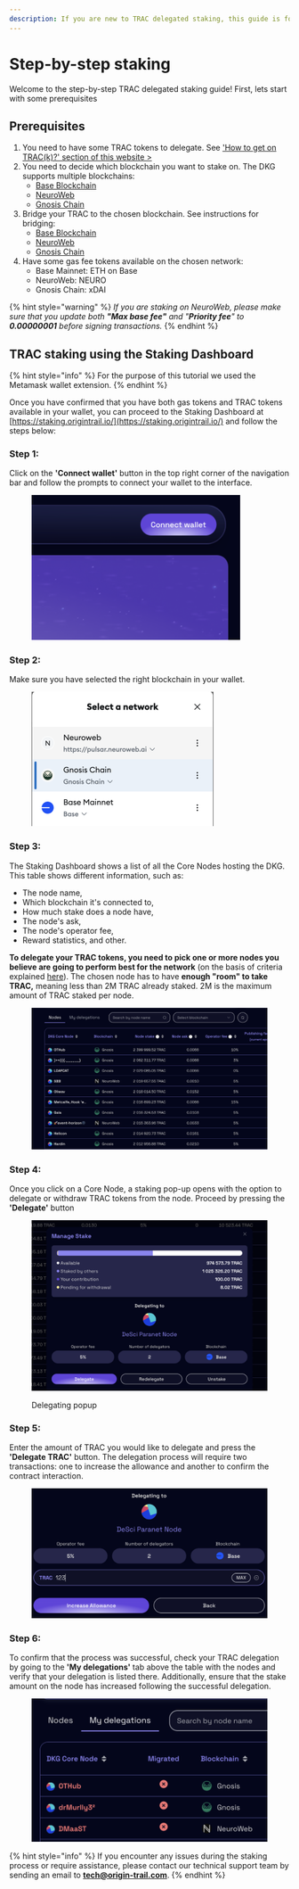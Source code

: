 ```yaml
---
description: If you are new to TRAC delegated staking, this guide is for you!
---
```


# Step-by-step staking

Welcome to the step-by-step TRAC delegated staking guide! First, lets start with some prerequisites

## Prerequisites

1. You need to have some TRAC tokens to delegate. See ['How to get on TRAC(k)?' section of this website >](https://origintrail.io/get-started/trac-token)&#x20;
2. You need to decide which blockchain you want to stake on. The DKG supports multiple blockchains:
   * [Base Blockchain](../../integrated-blockchains/base-blockchain/)
   * [NeuroWeb](../../integrated-blockchains/neuroweb.md)
   * [Gnosis Chain](../../integrated-blockchains/gnosis-chain/)
3. Bridge your TRAC to the chosen blockchain. See instructions for bridging:
   * [Base Blockchain](../../integrated-blockchains/base-blockchain/)
   * [NeuroWeb](../../integrated-blockchains/teleport-instructions-neuroweb.md)
   * [Gnosis Chain](../../integrated-blockchains/gnosis-chain/)
4. Have some gas fee tokens available on the chosen network:
   * Base Mainnet: ETH on Base
   * NeuroWeb: NEURO
   * Gnosis Chain: xDAI

{% hint style="warning" %}
_If you are staking on NeuroWeb, please make sure that you update both **"Max base fee"** and "**Priority fee**" to **0.00000001** before signing transactions._
{% endhint %}

## **TRAC staking using the Staking Dashboard**

{% hint style="info" %}
For the purpose of this tutorial we used the Metamask wallet extension.
{% endhint %}

Once you have confirmed that you have both gas tokens and TRAC tokens available in your wallet, you can proceed to the Staking Dashboard at [https://staking.origintrail.io/](https://staking.origintrail.io/) and follow the steps below:

### **Step 1:**&#x20;

Click on the **'Connect wallet'** button in the top right corner of the navigation bar and follow the prompts to connect your wallet to the interface.

<figure><img src="../../.gitbook/assets/Screenshot 2024-12-27 at 15.24.48.png" alt="" width="375"><figcaption></figcaption></figure>

### **Step 2:**&#x20;

Make sure you have selected the right blockchain in your wallet.&#x20;

<figure><img src="../../.gitbook/assets/Screenshot 2024-12-27 at 15.25.21.png" alt="" width="327"><figcaption></figcaption></figure>

### **Step 3:**&#x20;

The Staking Dashboard shows a list of all the Core Nodes hosting the DKG. This table shows different information, such as:

* The node name,&#x20;
* Which blockchain it's connected to,&#x20;
* How much stake does a node have,&#x20;
* The node's ask,&#x20;
* The node's operator fee,&#x20;
* Reward statistics, and other.&#x20;

**To delegate your TRAC tokens, you need to pick one or more nodes you believe are going to perform best for the network** (on the basis of criteria explained [here](./)). The chosen node has to have **enough "room" to take TRAC,** meaning less than 2M TRAC already staked. 2M is the maximum amount of TRAC staked per node.

<figure><img src="../../.gitbook/assets/Screenshot 2024-12-27 at 15.26.46.png" alt="" width="563"><figcaption></figcaption></figure>

### **Step 4:**&#x20;

Once you click on a Core Node, a staking pop-up opens with the option to delegate or withdraw TRAC tokens from the node. Proceed by pressing the **'Delegate'** button

<figure><img src="../../.gitbook/assets/Screenshot 2024-12-27 at 15.28.41.png" alt=""><figcaption><p>Delegating popup</p></figcaption></figure>

### **Step 5:**&#x20;

Enter the amount of TRAC you would like to delegate and press the **'Delegate TRAC'** button. The delegation process will require two transactions: one to increase the allowance and another to confirm the contract interaction.

<figure><img src="../../.gitbook/assets/Screenshot 2024-12-27 at 15.29.46.png" alt=""><figcaption></figcaption></figure>

### **Step 6:**&#x20;

To confirm that the process was successful, check your TRAC delegation by going to the **'My delegations'** tab above the table with the nodes and verify that your delegation is listed there. Additionally, ensure that the stake amount on the node has increased following the successful delegation.

<figure><img src="../../.gitbook/assets/Screenshot 2024-12-27 at 15.30.30.png" alt=""><figcaption></figcaption></figure>

{% hint style="info" %}
If you encounter any issues during the staking process or require assistance, please contact our technical support team by sending an email to **tech@origin-trail.com**.
{% endhint %}
